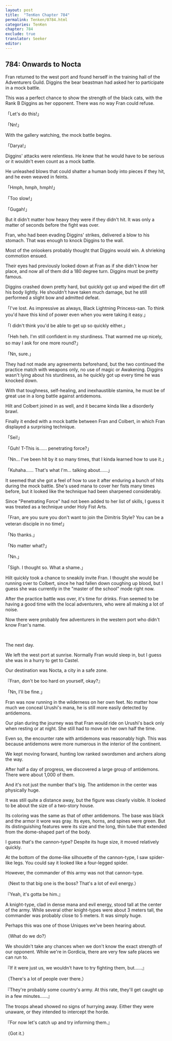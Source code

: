 ```yaml
---
layout: post
title:  "TenKen Chapter 784"
permalink: Tenken/0784.html
categories: TenKen
chapter: 784
exclude: true
translator: Seeker
editor: 
---
```

<h2>784: Onwards to Nocta</h2>

Fran returned to the west port and found herself in the training hall of the Adventurers Guild. Diggins the bear beastman had asked her to participate in a mock battle.

This was a perfect chance to show the strength of the black cats, with the Rank B Diggins as her opponent. There was no way Fran could refuse.

「Let's do this!」

「Nn!」

With the gallery watching, the mock battle begins.

「Darya!」

Diggins' attacks were relentless. He knew that he would have to be serious or it wouldn't even count as a mock battle.

He unleashed blows that could shatter a human body into pieces if they hit, and he even weaved in feints.

「Hmph, hmph, hmph!」

「Too slow!」

「Gugah!」

But it didn't matter how heavy they were if they didn't hit. It was only a matter of seconds before the fight was over.

Fran, who had been evading Diggins' strikes, delivered a blow to his stomach. That was enough to knock Diggins to the wall.

Most of the onlookers probably thought that Diggins would win. A shrieking commotion ensued.

Their eyes had previously looked down at Fran as if she didn't know her place, and now all of them did a 180 degree turn. Diggins must be pretty famous.

Diggins crashed down pretty hard, but quickly got up and wiped the dirt off his body lightly. He shouldn't have taken much damage, but he still performed a slight bow and admitted defeat.

「I've lost. As impressive as always, Black Lightning Princess-san. To think you'd have this kind of power even when you were taking it easy.」

「I didn't think you'd be able to get up so quickly either.」

「Heh heh. I'm still confident in my sturdiness. That warmed me up nicely, so may I ask for one more round?」

「Nn, sure.」

They had not made any agreements beforehand, but the two continued the practice match with weapons only, no use of magic or Awakening. Diggins wasn't lying about his sturdiness, as he quickly got up every time he was knocked down.

With that toughness, self-healing, and inexhaustible stamina, he must be of great use in a long battle against antidemons.

Hilt and Colbert joined in as well, and it became kinda like a disorderly brawl.

Finally it ended with a mock battle between Fran and Colbert, in which Fran displayed a surprising technique.

「Sei!」

「Guh! T-This is…… penetrating force?」

「Nn… I've been hit by it so many times, that I kinda learned how to use it.」

「Kuhaha…… That's what I'm… talking about……」

It seemed that she got a feel of how to use it after enduring a bunch of hits during the mock battle. She's used mana to cover her fists many times before, but it looked like the technique had been sharpened considerably.

Since "Penetrating Force" had not been added to her list of skills, I guess it was treated as a technique under Holy Fist Arts.

「Fran, are you sure you don't want to join the Dimitris Style? You can be a veteran disciple in no time!」

「No thanks.」

「No matter what?」

「Nn.」

「Sigh. I thought so. What a shame.」

Hilt quickly took a chance to sneakily invite Fran. I thought she would be running over to Colbert, since he had fallen down coughing up blood, but I guess she was currently in the "master of the school" mode right now.

After the practice battle was over, it's time for drinks. Fran seemed to be having a good time with the local adventurers, who were all making a lot of noise.

Now there were probably few adventurers in the western port who didn't know Fran's name.

<br>

The next day.

We left the west port at sunrise. Normally Fran would sleep in, but I guess she was in a hurry to get to Castel.

Our destination was Nocta, a city in a safe zone.

『Fran, don't be too hard on yourself, okay?』

「Nn, I'll be fine.」

Fran was now running in the wilderness on her own feet. No matter how much we conceal Urushi's mana, he is still more easily detected by antidemons.

Our plan during the journey was that Fran would ride on Urushi's back only when resting or at night. She still had to move on her own half the time.

Even so, the encounter rate with antidemons was reasonably high. This was because antidemons were more numerous in the interior of the continent.

We kept moving forward, hunting low ranked swordsmen and archers along the way.

After half a day of progress, we discovered a large group of antidemons. There were about 1,000 of them.

And it's not just the number that's big. The antidemon in the center was physically huge.

It was still quite a distance away, but the figure was clearly visible. It looked to be about the size of a two-story house.

Its coloring was the same as that of other antidemons. The base was black and the armor it wore was gray. Its eyes, horns, and spines were green. But its distinguishing features were its size and the long, thin tube that extended from the dome-shaped part of the body.

I guess that's the cannon-type? Despite its huge size, it moved relatively quickly.

At the bottom of the dome-like silhouette of the cannon-type, I saw spider-like legs. You could say it looked like a four-legged spider.

However, the commander of this army was not that cannon-type.

（Next to that big one is the boss? That's a lot of evil energy.）

『Yeah, it's gotta be him.』

A knight-type, clad in dense mana and evil energy, stood tall at the center of the army. While several other knight-types were about 3 meters tall, the commander was probably close to 5 meters. It was simply huge.

Perhaps this was one of those Uniques we've been hearing about.

（What do we do?）

We shouldn't take any chances when we don't know the exact strength of our opponent. While we're in Gordicia, there are very few safe places we can run to.

『If it were just us, we wouldn't have to try fighting them, but……』

（There's a lot of people over there.）

『They're probably some country's army. At this rate, they'll get caught up in a few minutes……』

The troops ahead showed no signs of hurrying away. Either they were unaware, or they intended to intercept the horde.

『For now let's catch up and try informing them.』

（Got it.）



